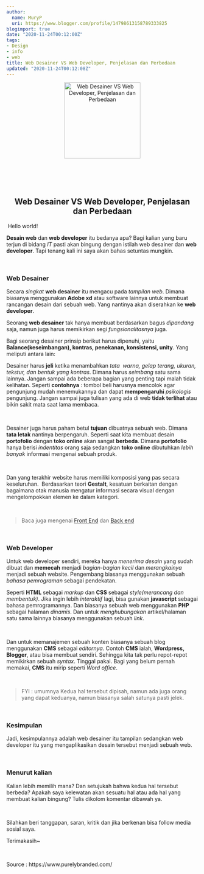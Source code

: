 ```yaml
---
author:
  name: MuryP
  uri: https://www.blogger.com/profile/14798613158789333825
blogimport: true
date: "2020-11-24T00:12:00Z"
tags:
- Design
- info
- web
title: Web Desainer VS Web Developer, Penjelasan dan Perbedaan
updated: "2020-11-24T00:12:08Z"
---
```

 
<div class="separator" style="clear: both; text-align: center;"><a href="https://1.bp.blogspot.com/-cPJ7hUP2C7k/X7y_rI6gLPI/AAAAAAAAE9w/ShGfk8fXjLca1Y06P4WmoBkPLtqtby0ugCLcBGAsYHQ/s200/IMG_20201124_150824-min.jpg" imageanchor="1" style="margin-left: 1em; margin-right: 1em;"><img alt="Web Desainer VS Web Developer, Penjelasan dan Perbedaan" border="0" data-original-height="200" data-original-width="200" height="200" src="https://1.bp.blogspot.com/-cPJ7hUP2C7k/X7y_rI6gLPI/AAAAAAAAE9w/ShGfk8fXjLca1Y06P4WmoBkPLtqtby0ugCLcBGAsYHQ/w200-h200/IMG_20201124_150824-min.jpg" title="Web Desainer VS Web Developer, Penjelasan dan Perbedaan" width="200" /></a></div><br /><h2 style="text-align: center;"><br /></h2><h2 style="text-align: center;">Web Desainer VS Web Developer, Penjelasan dan Perbedaan</h2><p>&nbsp;Hello world!</p><p><b>Desain web</b> dan <b>web developer</b> itu bedanya apa? Bagi kalian yang baru terjun di bidang <i>IT</i> pasti akan bingung dengan istilah web desainer dan <b>web developer</b>. Tapi tenang kali ini saya akan bahas setuntas mungkin.</p><p><br /></p><h3 style="text-align: left;">Web Desainer</h3><p>Secara <i>singkat</i> <b>web desainer</b> itu mengacu pada <i>tampilan web</i>. Dimana biasanya menggunakan <b>Adobe&nbsp;xd</b> atau software lainnya untuk membuat rancangan desain dari sebuah web. Yang nantinya akan diserahkan ke <b>web developer</b>.&nbsp;</p><p>Seorang <b>web desainer</b> tak hanya membuat berdasarkan bagus <i>dipandang</i> saja, namun juga harus memikirkan segi <i>fungsionalitasnya</i> juga.&nbsp;</p><p>Bagi seorang desainer prinsip berikut harus dipenuhi, yaitu <b>Balance(keseimbangan), kontras, penekanan, konsistensi, unity</b>. Yang meliputi antara lain:</p><p>Desainer harus <b>jeli</b> ketika menambahkan <i>tata&nbsp; warna, gelap terang, ukuran, tekstur, dan bentuk yang kontras</i>. Dimana harus <i>seimbang</i> satu sama lainnya. Jangan sampai ada beberapa bagian yang penting tapi malah tidak kelihatan. Seperti <b>contohnya</b> : tombol beli harusnya mencolok agar pengunjung mudah menemukannya dan dapat <b>mempengaruhi</b> <i>psikologis</i> pengunjung. Jangan sampai juga tulisan yang ada di web <b>tidak terlihat </b>atau bikin sakit mata saat lama membaca.</p><p><br /></p><p>Desainer juga harus paham betul <b>tujuan</b> dibuatnya sebuah web. Dimana <b>tata letak</b> nantinya berpengaruh. Seperti saat kita membuat desain <b>portofolio</b> dengan <b>toko online</b> akan sangat <b>berbeda</b>. Dimana <b>portofolio</b> hanya berisi <i>indentitas</i> orang saja sedangkan <b>toko online</b> dibutuhkan <i>lebih banyak</i> informasi mengenai sebuah produk.</p><p><br /></p><p>Dan yang terakhir website harus memiliki komposisi yang pas secara keseluruhan.&nbsp; Berdasarkan teori <b>Gestalt</b>, kesatuan berkaitan dengan bagaimana otak manusia mengatur informasi secara visual dengan mengelompokkan elemen ke dalam kategori.</p><p><br /></p><blockquote><p>Baca juga mengenai <a href="https://www.murypstudio.my.id/2020/11/apa-itu-front-end-developer.html" target="_blank">Front End</a> dan <a href="https://www.muryp.my.id/2020/11/apa-itu-back-end-dan-tugas-seorang-back.html" target="_blank">Back end</a>&nbsp;</p></blockquote><p><br /></p><h3 style="text-align: left;">Web Developer</h3><p>Untuk web developer sendiri, mereka hanya <i>menerima desain</i> yang sudah dibuat dan <b>memecah</b> menjadi <i>bagian-bagian kecil</i> dan <i>merangkainya</i> menjadi sebuah website. Pengembang biasanya menggunakan sebuah <i>bahasa pemrograman</i> sebagai pendekatan.</p><p>Seperti <b>HTML</b> sebagai <i>markup</i> dan <b>CSS</b> sebagai <i>style(merancang dan membentuk)</i>. Jika ingin lebih <i>interaktif</i> lagi, bisa gunakan <b>javascript</b> sebagai bahasa pemrogramannya. Dan biasanya sebuah web menggunakan <b>PHP</b> sebagai halaman <i>dinamis</i>. Dan untuk <i>menghubungakan</i> artikel/halaman satu sama lainnya biasanya menggunakan sebuah <i>link</i>.</p><p><br /></p><p>Dan untuk memanajemen sebuah konten biasanya sebuah blog menggunakan <b>CMS</b> sebagai <i>editornya</i>. Contoh <b>CMS</b> ialah, <b>Wordpress, Blogger</b>, atau bisa membuat sendiri. Sehingga kita tak perlu repot-repot memikirkan sebuah <i>syntax</i>. Tinggal pakai. Bagi yang belum pernah memakai, <b>CMS</b> itu mirip seperti <i>Word office</i>.</p><p><br /></p><p></p><blockquote>FYI : umumnya Kedua hal tersebut dipisah, namun ada juga orang yang dapat keduanya, namun biasanya salah satunya pasti jelek.</blockquote><p></p><p><br /></p><h3 style="text-align: left;">Kesimpulan</h3><p>Jadi, kesimpulannya adalah web desainer itu tampilan sedangkan web developer itu yang mengaplikasikan desain tersebut menjadi sebuah web.&nbsp;</p><p><br /></p><h3 style="text-align: left;">Menurut kalian</h3><p>Kalian lebih memilih mana? Dan setujukah bahwa kedua hal tersebut berbeda? Apakah saya kelewatan akan sesuatu hal atau ada hal yang membuat kalian bingung? Tulis dikolom komentar dibawah ya.</p><p><br /></p><p>Silahkan beri tanggapan, saran, kritik dan jika berkenan bisa follow media sosial saya.</p><p>Terimakasih~</p><p><br /></p><p>Source : https://www.purelybranded.com/</p><div><br /></div>
 

